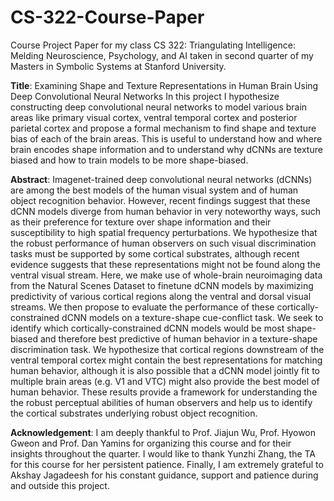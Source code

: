 # CS-322-Course-Paper

Course Project Paper for my class CS 322: Triangulating Intelligence: Melding Neuroscience, Psychology, and AI taken in second quarter of my Masters in Symbolic Systems at Stanford University.

**Title**: Examining Shape and Texture Representations in Human Brain Using Deep Convolutional Neural Networks
In this project I hypothesize constructing deep convolutional neural networks to model various brain areas like primary visual cortex, ventral temporal cortex and posterior parietal cortex and propose a formal mechanism to find shape and texture bias of each of the brain areas. This is useful to understand how and where brain encodes shape information and to understand why dCNNs are texture biased and how to train models to be more shape-biased.

**Abstract**: Imagenet-trained deep convolutional neural networks (dCNNs) are among the best models of the human visual system and of human object recognition behavior. However, recent findings suggest that these dCNN models diverge from human behavior in very noteworthy ways, such as their preference for texture over shape information and their susceptibility to high spatial frequency perturbations. We hypothesize that the robust performance of human observers on such visual discrimination tasks must be supported by some cortical substrates, although recent evidence suggests that these representations might not be found along the ventral visual stream. Here, we make use of whole-brain neuroimaging data from the Natural Scenes Dataset to finetune dCNN models by maximizing predictivity of various cortical regions along the ventral and dorsal visual streams. We then propose to evaluate the performance of these cortically-constrained dCNN models on a texture-shape cue-conflict task. We seek to identify which cortically-constrained dCNN models would be most shape-biased and therefore best predictive of human behavior in a texture-shape discrimination task. We hypothesize that cortical regions downstream of the ventral temporal cortex might contain the best representations for matching human behavior, although it is also possible that a dCNN model jointly fit to multiple brain areas (e.g. V1 and VTC) might also provide the best model of human behavior. These results provide a framework for understanding the the robust perceptual abilities of human observers and help us to identify the cortical substrates underlying robust object recognition.

**Acknowledgement**: I am deeply thankful to Prof. Jiajun Wu, Prof. Hyowon Gweon and Prof. Dan Yamins for organizing this course and for their insights throughout the quarter. I would like to thank Yunzhi Zhang, the TA for this course for her persistent patience. Finally, I am extremely grateful to Akshay Jagadeesh for his constant guidance, support and patience during and outside this project.  
 
